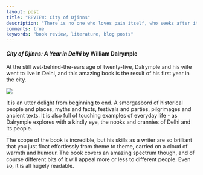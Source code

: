 ```yaml
---
layout: post
title: "REVIEW: City of Djinns"
description: "There is no one who loves pain itself, who seeks after it and wants to have it, simply because it is pain..."
comments: true
keywords: "book review, literature, blog posts"
---
```


#### *City of Djinns: A Year in Delhi* by William Dalrymple

At the still wet-behind-the-ears age of twenty-five, Dalrymple and his wife went to live in Delhi, and this amazing book is the result of his first year in the city.

![](https://quicksilver.scoopwhoop.com/unsafe/1260x0/center/https://s4.scoopwhoop.com/anj/jdjdj/531545666.jpg)

It is an utter delight from beginning to end. A smorgasbord of historical people and places, myths and facts, festivals and parties, pilgrimages and ancient texts. It is also full of touching examples of everyday life - as Dalrymple explores with a kindly eye, the nooks and crannies of Delhi and its people.

The scope of the book is incredible, but his skills as a writer are so brilliant that you just float effortlessly from theme to theme, carried on a cloud of warmth and humour. The book covers an amazing spectrum though, and of course different bits of it will appeal more or less to different people. Even so, it is all hugely readable.